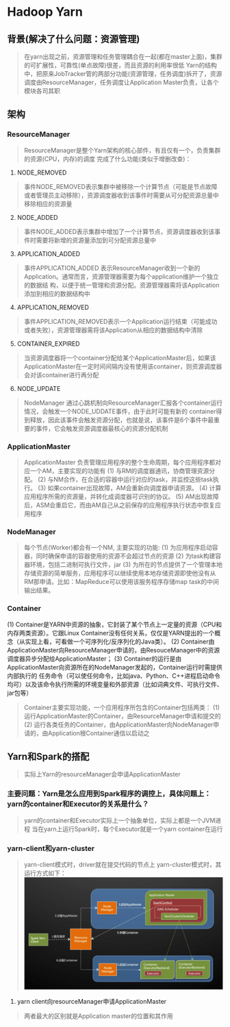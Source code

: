 # Hadoop Yarn
## 背景(解决了什么问题：资源管理) 
> 在yarn出现之前，资源管理和任务管理耦合在一起(都在master上面)，集群的可扩展性，可靠性(单点故障)很差，而且资源的利用率很低
> Yarn的结构中，把原来JobTracker管的两部分功能(资源管理，任务调度)拆开了，资源调度由ResourceManager，任务调度让Application Master负责，让各个模块各司其职

## 架构
### ResourceManager
> ResourceManager是整个Yarn架构的核心部件，有且仅有一个，负责集群的资源(CPU，内存)的调度
> 完成了什么功能(类似于增删改查)：
1. NODE_REMOVED
> 事件NODE_REMOVED表示集群中被移除一个计算节点（可能是节点故障或者管理员主动移除），资源调度器收到该事件时需要从可分配资源总量中移除相应的资源量

2. NODE_ADDED
> 事件NODE_ADDED表示集群中增加了一个计算节点，资源调度器收到该事件时需要将新增的资源量添加到可分配资源总量中

3. APPLICATION_ADDED
> 事件APPLICATION_ADDED 表示ResourceManager收到一个新的Application。通常而言，资源管理器需要为每个application维护一个独立的数据结 构，以便于统一管理和资源分配。资源管理器需将该Application添加到相应的数据结构中

4. APPLICATION_REMOVED
> 事件APPLICATION_REMOVED表示一个Application运行结束（可能成功或者失败），资源管理器需将该Application从相应的数据结构中清除

5. CONTAINER_EXPIRED
> 当资源调度器将一个container分配给某个ApplicationMaster后，如果该ApplicationMaster在一定时间间隔内没有使用该container，则资源调度器会对该container进行再分配

6. NODE_UPDATE
> NodeManager 通过心跳机制向ResourceManager汇报各个container运行情况，会触发一个NODE_UDDATE事件，由于此时可能有新的 container得到释放，因此该事件会触发资源分配，也就是说，该事件是6个事件中最重要的事件，它会触发资源调度器最核心的资源分配机制

### ApplicationMaster
> ApplicationMaster 负责管理应用程序的整个生命周期，每个应用程序都对应一个AM，主要实现的功能有
    (1) 与RM的调度器通讯，协商管理资源分配。
    (2) 与NM合作，在合适的容器中运行对应的task，并监控这些task执行。
    (3) 如果container出现故障，AM会重新向调度器申请资源。
    (4) 计算应用程序所需的资源量，并转化成调度器可识别的协议。
    (5) AM出现故障后，ASM会重启它，而由AM自己从之前保存的应用程序执行状态中恢复应用程序

### NodeManager
> 每个节点(Worker)都会有一个NM, 主要实现的功能:
(1) 为应用程序启动容器，同时确保申请的容器使用的资源不会超过节点的资源
(2) 为task构建容器环境，包括二进制可执行文件，jar
(3) 为所在的节点提供了一个管理本地存储资源的简单服务，应用程序可以继续使用本地存储资源即使他没有从RM那申请。比如：MapReduce可以使用该服务程序存储map task的中间输出结果。

### Container
(1) Container是YARN中资源的抽象，它封装了某个节点上一定量的资源（CPU和内存两类资源）。它跟Linux Container没有任何关系，仅仅是YARN提出的一个概念（从实现上看，可看做一个可序列化/反序列化的Java类）。
(2) Container由ApplicationMaster向ResourceManager申请的，由ResouceManager中的资源调度器异步分配给ApplicationMaster；
(3) Container的运行是由ApplicationMaster向资源所在的NodeManager发起的，Container运行时需提供内部执行的 任务命令（可以使任何命令，比如java、Python、C++进程启动命令均可）以及该命令执行所需的环境变量和外部资源（比如词典文件、可执行文件、 jar包等）
> Container主要实现功能，一个应用程序所包含的Container包括两类：
(1) 运行ApplicationMaster的Container，由ResourceManager申请和提交的
(2) 运行各类任务的Container，由ApplicationMaster向NodeManager申请的，由Application根Container通信以启动之

## Yarn和Spark的搭配
> 实际上Yarn的resourceManager会申请ApplicationMaster
### 主要问题：Yarn是怎么应用到Spark程序的调控上，具体问题上：yarn的container和Executor的关系是什么？
> yarn的container和Executor实际上一个抽象单位，实际上都是一个JVM进程
> 当在yarn上运行Spark时，每个Executor就是一个yarn container在运行
### yarn-client和yarn-cluster
> yarn-client模式时，driver就在提交代码的节点上
> yarn-cluster模式时，其运行方式如下：
![cluster模式](pic/yarn-cluster.png)
1. yarn client向resourceManager申请ApplicationMaster

> 两者最大的区别就是Application master的位置和其作用







